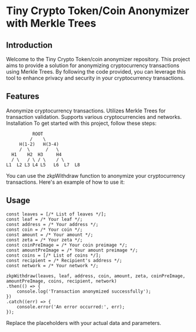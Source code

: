 # Tiny Crypto Token/Coin Anonymizer with Merkle Trees

## Introduction

Welcome to the Tiny Crypto Token/coin anonymizer repository. This project aims to provide a solution for anonymizing cryptocurrency transactions using Merkle Trees. By following the code provided, you can leverage this tool to enhance privacy and security in your cryptocurrency transactions.

## Features

Anonymize cryptocurrency transactions.
Utilizes Merkle Trees for transaction validation.
Supports various cryptocurrencies and networks.
Installation
To get started with this project, follow these steps:

              ROOT
             /    \
         H(1-2)   H(3-4)
         /  \      /   \
      H1    H2  H3     H4
      / \   / \ / \    / \
    L1  L2 L3 L4 L5   L6  L7  L8

You can use the zkpWithdraw function to anonymize your cryptocurrency transactions. Here's an example of how to use it:

## Usage

```
const leaves = [/* List of leaves */];
const leaf = /* Your leaf */;
const address = /* Your address */;
const coin = /* Your coin */;
const amount = /* Your amount */;
const zeta = /* Your zeta */;
const coinPreImage = /* Your coin preimage */;
const amountPreImage = /* Your amount preimage */;
const coins = [/* List of coins */];
const recipient = /* Recipient's address */;
const network = /* Your network */;

zkpWithdraw(leaves, leaf, address, coin, amount, zeta, coinPreImage, amountPreImage, coins, recipient, network)
.then(() => {
    console.log('Transaction anonymized successfully');
})
.catch((err) => {
    console.error('An error occurred:', err);
});

```
Replace the placeholders with your actual data and parameters.
